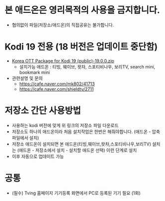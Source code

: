 # 본 애드온은 영리목적의 사용을 금지합니다.
  - 협의없이 파일(저장소/애드온)의 직접공유는 불가합니다.
  

# Kodi 19 전용 (18 버전은 업데이트 중단함)
* [Korea OTT Package for Kodi 19 (public)-19.0.0.zip](https://github.com/kym1088/repository_public/raw/master/repository.nightrain_v19_public.zip)
   - 설치가능 애드온 : 티빙, 웨이브, 왓챠, 스포티비나우, 보리TV, search mini, bookmark mini
* 관련설명 및 문의
   - https://cafe.naver.com/mk802/41713
   - https://cafe.naver.com/shieldtv/2711


# 저장소 간단 사용방법
- 사용하는 kodi 버전에 맞게 위 링크의 저장소 파일 다운로드
- 저장소도 하나의 애드온이라 처음 설치작업은 한번은 해줘야합니다.
  (애드온 - 압축파일에서 설치) 
- 저장소 애드온이 설치되면 본 애드온(티빙,웨이브,왓챠,스포티비나우,보리TV) 설치는 
  (애드온 - 저장소에서 설치 - 설치할 애드온 선택) 이런 단계로 설치
- 이후 자동으로 업데이트 가능



# 공통
- (필수) Tving 홈페이지 기기등록 화면에서 PC로 등록된 기기 필요 (1회)


